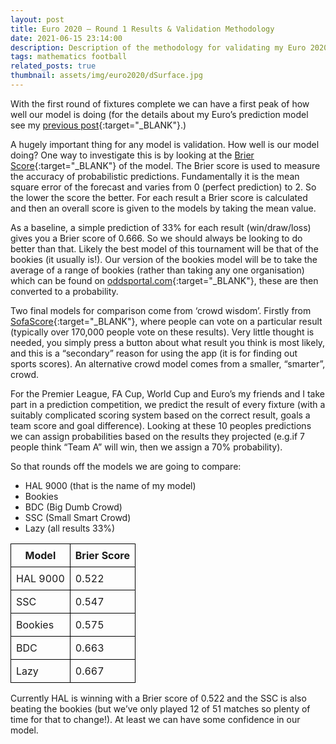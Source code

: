 ```yaml
---
layout: post
title: Euro 2020 – Round 1 Results & Validation Methodology
date: 2021-06-15 23:14:00
description: Description of the methodology for validating my Euro 2020 football model
tags: mathematics football
related_posts: true
thumbnail: assets/img/euro2020/dSurface.jpg
---
```


With the first round of fixtures complete we can have a first peak of how well our model is doing (for the details about my Euro’s prediction model see my [previous post](https://seanelvidge.github.io/article/2021/Euro_2020_Predictions/){:target="\_BLANK"}.)

A hugely important thing for any model is validation. How well is our model doing? One way to investigate this is by looking at the [Brier Score](https://en.wikipedia.org/wiki/Brier_score){:target="\_BLANK"} of the model. The Brier score is used to measure the accuracy of probabilistic predictions. Fundamentally it is the mean square error of the forecast and varies from 0 (perfect prediction) to 2. So the lower the score the better. For each result a Brier score is calculated and then an overall score is given to the models by taking the mean value.

As a baseline, a simple prediction of 33% for each result (win/draw/loss) gives you a Brier score of 0.666. So we should always be looking to do better than that. Likely the best model of this tournament will be that of the bookies (it usually is!). Our version of the bookies model will be to take the average of a range of bookies (rather than taking any one organisation) which can be found on [oddsportal.com](http://www.oddsportal.com/){:target="\_BLANK"}, these are then converted to a probability.

Two final models for comparison come from ‘crowd wisdom’. Firstly from [SofaScore](http://www.sofascore.com/){:target="\_BLANK"}, where people can vote on a particular result (typically over 170,000 people vote on these results). Very little thought is needed, you simply press a button about what result you think is most likely, and this is a “secondary” reason for using the app (it is for finding out sports scores). An alternative crowd model comes from a smaller, “smarter”, crowd.

For the Premier League, FA Cup, World Cup and Euro’s my friends and I take part in a prediction competition, we predict the result of every fixture (with a suitably complicated scoring system based on the correct result, goals a team score and goal difference). Looking at these 10 peoples predictions we can assign probabilities based on the results they projected (e.g.if 7 people think “Team A” will win, then we assign a 70% probability).

So that rounds off the models we are going to compare:

- HAL 9000 (that is the name of my model)
- Bookies
- BDC (Big Dumb Crowd)
- SSC (Small Smart Crowd)
- Lazy (all results 33%)

<table style="border-collapse: collapse; width: 50%;">
  <thead>
    <tr>
      <th style="border: 1px solid black; padding: 8px;">Model</th>
      <th style="border: 1px solid black; padding: 8px;">Brier Score</th>
    </tr>
  </thead>
  <tbody>
    <tr>
      <td style="border: 1px solid black; padding: 8px;">HAL 9000</td>
      <td style="border: 1px solid black; padding: 8px;">0.522</td>
    </tr>
    <tr>
      <td style="border: 1px solid black; padding: 8px;">SSC</td>
      <td style="border: 1px solid black; padding: 8px;">0.547</td>
    </tr>
    <tr>
      <td style="border: 1px solid black; padding: 8px;">Bookies</td>
      <td style="border: 1px solid black; padding: 8px;">0.575</td>
    </tr>
    <tr>
      <td style="border: 1px solid black; padding: 8px;">BDC</td>
      <td style="border: 1px solid black; padding: 8px;">0.663</td>
    </tr>
    <tr>
      <td style="border: 1px solid black; padding: 8px;">Lazy</td>
      <td style="border: 1px solid black; padding: 8px;">0.667</td>
    </tr>
  </tbody>
</table>

Currently HAL is winning with a Brier score of 0.522 and the SSC is also beating the bookies (but we’ve only played 12 of 51 matches so plenty of time for that to change!). At least we can have some confidence in our model.

